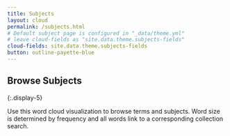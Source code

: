 ```yaml
---
title: Subjects
layout: cloud
permalink: /subjects.html
# Default subject page is configured in "_data/theme.yml"
# leave cloud-fields as "site.data.theme.subjects-fields"
cloud-fields: site.data.theme.subjects-fields
button: outline-payette-blue
---
```


## Browse Subjects
{:.display-5}

Use this word cloud visualization to browse terms and subjects.
Word size is determined by frequency and all words link to a corresponding collection search.
